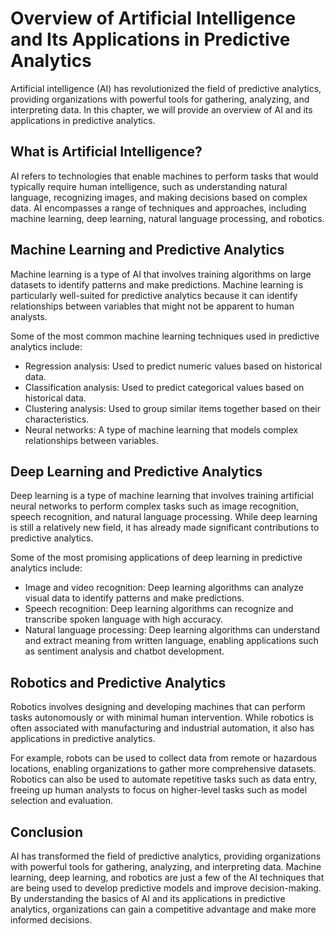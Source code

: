 Overview of Artificial Intelligence and Its Applications in Predictive Analytics
==============================================================================================

Artificial intelligence (AI) has revolutionized the field of predictive analytics, providing organizations with powerful tools for gathering, analyzing, and interpreting data. In this chapter, we will provide an overview of AI and its applications in predictive analytics.

What is Artificial Intelligence?
--------------------------------

AI refers to technologies that enable machines to perform tasks that would typically require human intelligence, such as understanding natural language, recognizing images, and making decisions based on complex data. AI encompasses a range of techniques and approaches, including machine learning, deep learning, natural language processing, and robotics.

Machine Learning and Predictive Analytics
-----------------------------------------

Machine learning is a type of AI that involves training algorithms on large datasets to identify patterns and make predictions. Machine learning is particularly well-suited for predictive analytics because it can identify relationships between variables that might not be apparent to human analysts.

Some of the most common machine learning techniques used in predictive analytics include:

* Regression analysis: Used to predict numeric values based on historical data.
* Classification analysis: Used to predict categorical values based on historical data.
* Clustering analysis: Used to group similar items together based on their characteristics.
* Neural networks: A type of machine learning that models complex relationships between variables.

Deep Learning and Predictive Analytics
--------------------------------------

Deep learning is a type of machine learning that involves training artificial neural networks to perform complex tasks such as image recognition, speech recognition, and natural language processing. While deep learning is still a relatively new field, it has already made significant contributions to predictive analytics.

Some of the most promising applications of deep learning in predictive analytics include:

* Image and video recognition: Deep learning algorithms can analyze visual data to identify patterns and make predictions.
* Speech recognition: Deep learning algorithms can recognize and transcribe spoken language with high accuracy.
* Natural language processing: Deep learning algorithms can understand and extract meaning from written language, enabling applications such as sentiment analysis and chatbot development.

Robotics and Predictive Analytics
---------------------------------

Robotics involves designing and developing machines that can perform tasks autonomously or with minimal human intervention. While robotics is often associated with manufacturing and industrial automation, it also has applications in predictive analytics.

For example, robots can be used to collect data from remote or hazardous locations, enabling organizations to gather more comprehensive datasets. Robotics can also be used to automate repetitive tasks such as data entry, freeing up human analysts to focus on higher-level tasks such as model selection and evaluation.

Conclusion
----------

AI has transformed the field of predictive analytics, providing organizations with powerful tools for gathering, analyzing, and interpreting data. Machine learning, deep learning, and robotics are just a few of the AI techniques that are being used to develop predictive models and improve decision-making. By understanding the basics of AI and its applications in predictive analytics, organizations can gain a competitive advantage and make more informed decisions.
